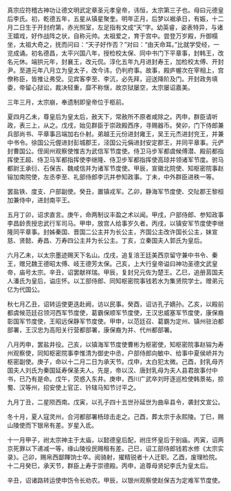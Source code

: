 真宗应符稽古神功让德文明武定章圣元孝皇帝，讳恒，太宗第三子也。母曰元德皇后李氏。初，乾德五年，五星从镇星聚奎。明年正月，后梦以裾承日，有娠，十二月二日生于开封府第，赤光照室，左足指有文成“天”字。幼英睿，姿表特异，与诸王嬉戏，好作战阵之状，自称元帅。太祖爱之，育于宫中。尝登万岁殿，升御榻坐，太祖大奇之，抚而问曰：“天子好作否？”对曰：“由天命耳。”比就学受经，一览成诵。初名德昌，太平兴国八年，授检校太保、同中书门下平章事，封韩王，改名元休。端拱元年，封襄王，改元侃。淳化五年九月进封寿王，加检校太傅、开封尹。至道元年八月立为皇太子，改今讳，仍判府事。故事，殿庐幄次在宰相上，宫僚称臣，皆推让弗受。见宾客李至、李沆，必先拜，迎送降阶及门。开封政务填委，帝留心狱讼，裁决轻重，靡不称惬，故京狱屡空，太宗屡诏嘉美。

三年三月，太宗崩，奉遗制即皇帝位于柩前。

夏四月乙未，尊皇后为皇太后，赦天下，常赦所不原者咸除之。丙申，群臣请听政，表三上，从之。戊戌，始见群臣于崇政殿西序，寻赐器币。癸卯，门下侍郎兼兵部尚书、平章事吕端加右仆射。弟越王元份进封雍王，吴王元杰进封兖王，并兼中书令。徐国公元偓进封彭城郡王，泾国公元偁进封安定郡王，并同平章事。元俨封曹国公。侄阆州观察使惟吉为武信军节度使。侍卫马步军都虞候傅潜、殿前都指挥使王超、侍卫马军都指挥使李继隆、侍卫步军都指挥使高琼并领诸军节度。驸马都尉王承衍、石保吉、魏咸信并为诸军节度使。甲辰，宣徽北院使、知枢密院事赵镕加南院使，左丞李至、礼部侍郎李沆并参知政事。丁未，中外群臣进秩一等。

罢盐铁、度支、户部副使。癸丑，置镇戎军。乙卯，静海军节度使、交阯郡王黎桓加兼侍中，进封南平王。

五月丁卯，诏求直言。庚午，命两制议丰盈之术以闻。甲戌，户部侍郎、参知政事李昌龄责授忠武行军司马。甲申，放宫人给事岁久者。丙戌，以镇安军节度使李继隆同平章事。封姊秦国、晋国二公主并为长公主，齐国公主改许国长公主，妹宣慈、贤懿、寿昌、万寿四公主并为长公主。丁亥，立秦国夫人郭氏为皇后。

六月乙未，以太宗墨迹赐天下名山。戊戌，追复涪王廷美西京留守兼中书令、秦王，赠兄魏王德昭太傅、岐王德芳太保。己亥，上大行皇帝谥曰神功圣德文武皇帝，庙号太宗。辛丑，诏罢献祥瑞。甲辰，复封兄元佐为楚王。乙巳，追册莒国夫人潘氏为皇后，谥庄怀。以工部侍郎、同知枢密院事钱若水为集贤院学士。赠弟元亿为代国公。

秋七月乙丑，诏转运使更迭赴阙，访以民事。癸酉，诏访孔子嫡孙。乙亥，以殿前都虞候范廷召领河西军节度使，葛霸保顺军节度使，王汉忠威塞军节度使，康保裔彰国军节度使，王昭远保静军节度使。甲申，以范廷召、葛霸为定州、镇州驻泊都部署，王汉忠为高阳关行营都部署，康保裔为并、代州都部署。

八月丙申，罢盐井役。己亥，以镇海军节度使曹彬为枢密使，知枢密院事赵镕为寿州观察使，同知枢密院事李惟清为御史中丞，户部侍郎向敏中、给事中夏侯峤并为枢密副使。庚子，命以十二月二日为承天节。戊申，太白犯太微。己酉，封乳母齐国夫人刘氏为秦国延寿保圣夫人。先是，帝以汉、唐封乳母为夫人县君故事付中书，已乃有是命。戊午，荧惑入东井。庚申，西川广武卒刘旴逐巡检使韩景祐，掠蜀、汉等州，招安使上官正、钤辖马知节讨平之。

九月丁丑，二星陨西南。戊寅，以孔子四十五世孙延世为曲阜县令，袭封文宣公。

冬十月，夏人寇灵州，合河都部署杨琼击走之。己酉，葬太宗于永熙陵。丁巳，赐山陵使而下银帛有差。岁星入氐。

十一月甲子，祔太宗神主于太庙，以懿德皇后配，祔庄怀皇后于别庙。丙寅，诏两京死罪以下递减一等，缘山陵役民赐租有差。己巳，诏工部侍郎钱若水修《太宗实录》。己卯，赐帛西鄙餫饷士卒。阅骑射，擢精锐者十人迁职。乙酉，废理检院。十二月癸巳，承天节，群臣上寿于崇德殿。丙申，追尊母贤妃李氏为皇太后。

辛丑，诏诸路转运使申饬令长劝农。甲辰，以银州观察使赵保吉为定难军节度使。